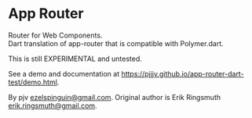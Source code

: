 App Router
==========

Router for Web Components.  
Dart translation of app-router that is compatible with Polymer.dart.

This is still EXPERIMENTAL and untested.

See a demo and documentation at https://pjjjv.github.io/app-router-dart-test/demo.html.

By pjv <ezelspinguin@gmail.com>. Original author is Erik Ringsmuth <erik.ringsmuth@gmail.com>.
